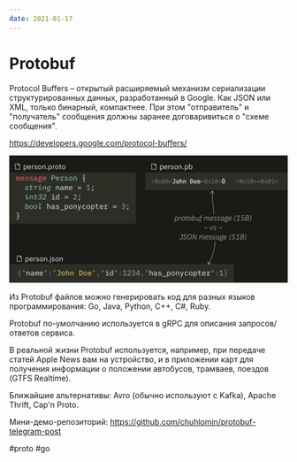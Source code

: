 ```yaml
---
date: 2021-01-17
---
```


# Protobuf

Protocol Buffers – открытый расширяемый механизм сериализации структурированных данных, разработанный в Google. Как JSON или XML, только бинарный, компактнее. При этом "отправитель" и "получатель" сообщения должны заранее договаривиться о "схеме сообщения".

https://developers.google.com/protocol-buffers/

![Protocol Buffers](protobuf.jpeg "Protocol Buffers")

Из Protobuf файлов можно генерировать код для разных языков программирования: Go, Java, Python, C++, C#, Ruby.

Protobuf по-умолчанию используется в gRPC для описания запросов/ответов сервиса.

В реальной жизни Protobuf используется, например, при передаче статей Apple News вам на устройство, и в приложении карт для получения информации о положении автобусов, трамваев, поездов (GTFS Realtime).

Ближайшие альтернативы: Avro (обычно используют с Kafka), Apache Thrift, Cap'n Proto.

Мини-демо-репозиторий: https://github.com/chuhlomin/protobuf-telegram-post

#proto #go
